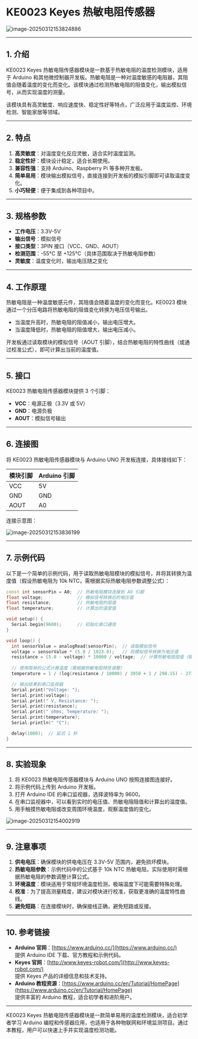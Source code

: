 # KE0023 Keyes 热敏电阻传感器

![image-20250312153824886](media/image-20250312153824886.png)

---

## **1. 介绍**

KE0023 Keyes 热敏电阻传感器模块是一款基于热敏电阻的温度检测模块，适用于 Arduino 和其他微控制器开发板。热敏电阻是一种对温度敏感的电阻器，其阻值会随着温度的变化而变化。该模块通过检测热敏电阻的阻值变化，输出模拟信号，从而实现温度的测量。

该模块具有高灵敏度、响应速度快、稳定性好等特点，广泛应用于温度监控、环境检测、智能家居等领域。

---

## **2. 特点**

1. **高灵敏度**：对温度变化反应灵敏，适合实时温度监测。  
2. **稳定性好**：模块设计稳定，适合长期使用。  
3. **兼容性强**：支持 Arduino、Raspberry Pi 等多种开发板。  
4. **简单易用**：模块输出模拟信号，直接连接到开发板的模拟引脚即可读取温度变化。  
5. **小巧轻便**：便于集成到各种项目中。

---

## **3. 规格参数**

- **工作电压**：3.3V-5V  
- **输出信号**：模拟信号  
- **接口类型**：3PIN 接口（VCC、GND、AOUT）  
- **检测范围**：-55°C 至 +125°C（具体范围取决于热敏电阻参数）  
- **灵敏度**：温度变化时，输出电压随之变化  

---

## **4. 工作原理**

热敏电阻是一种温度敏感元件，其阻值会随着温度的变化而变化。KE0023 模块通过一个分压电路将热敏电阻的阻值变化转换为电压信号输出。  
- 当温度升高时，热敏电阻的阻值减小，输出电压增大。  
- 当温度降低时，热敏电阻的阻值增大，输出电压减小。  

开发板通过读取模块的模拟信号（AOUT 引脚），结合热敏电阻的特性曲线（或通过校准公式），即可计算出当前的温度值。

---

## **5. 接口**

KE0023 热敏电阻传感器模块提供 3 个引脚：  
- **VCC**：电源正极（3.3V 或 5V）  
- **GND**：电源负极  
- **AOUT**：模拟信号输出  

---

## **6. 连接图**

将 KE0023 热敏电阻传感器模块与 Arduino UNO 开发板连接，具体接线如下：  

| 模块引脚 | Arduino 引脚 |
|----------|--------------|
| VCC      | 5V           |
| GND      | GND          |
| AOUT     | A0           |

连接示意图：  

![image-20250312153836199](media/image-20250312153836199.png)

---

## **7. 示例代码**

以下是一个简单的示例代码，用于读取热敏电阻模块的模拟信号，并将其转换为温度值（假设热敏电阻为 10k NTC，需根据实际热敏电阻参数调整公式）：

```cpp
const int sensorPin = A0;  // 热敏电阻模块连接到 A0 引脚
float voltage;             // 模拟信号转换后的电压值
float resistance;          // 热敏电阻的阻值
float temperature;         // 计算出的温度值

void setup() {
  Serial.begin(9600);      // 初始化串口通信
}

void loop() {
  int sensorValue = analogRead(sensorPin);  // 读取模拟信号
  voltage = sensorValue * (5.0 / 1023.0);   // 将模拟信号转换为电压值
  resistance = (5.0 - voltage) * 10000 / voltage;  // 计算热敏电阻阻值（假设分压电阻为 10k）
  
  // 使用简单的公式计算温度（需根据热敏电阻特性调整）
  temperature = 1 / (log(resistance / 10000) / 3950 + 1 / 298.15) - 273.15;

  // 输出结果到串口监视器
  Serial.print("Voltage: ");
  Serial.print(voltage);
  Serial.print(" V, Resistance: ");
  Serial.print(resistance);
  Serial.print(" ohms, Temperature: ");
  Serial.print(temperature);
  Serial.println(" °C");

  delay(1000);  // 延迟 1 秒
}
```

---

## **8. 实验现象**

1. 将 KE0023 热敏电阻传感器模块与 Arduino UNO 按照连接图连接好。  
2. 将示例代码上传到 Arduino 开发板。  
3. 打开 Arduino IDE 的串口监视器，选择波特率为 9600。  
4. 在串口监视器中，可以看到实时的电压值、热敏电阻阻值和计算出的温度值。  
5. 用手触摸热敏电阻或改变周围环境温度，观察温度值的变化。

![image-20250312154002919](media/image-20250312154002919.png)

---

## **9. 注意事项**

1. **供电电压**：确保模块的供电电压在 3.3V-5V 范围内，避免损坏模块。  
2. **热敏电阻参数**：示例代码中的公式基于 10k NTC 热敏电阻，实际使用时需根据热敏电阻的参数调整计算公式。  
3. **环境温度**：模块适用于常规环境温度检测，极端温度下可能需要特殊处理。  
4. **校准**：为了提高测量精度，建议对模块进行校准，获取更准确的温度特性曲线。  
5. **避免短路**：在连接模块时，确保接线正确，避免短路或反接。  

---

## **10. 参考链接**

- **Arduino 官网**：[https://www.arduino.cc/](https://www.arduino.cc/)  
  提供 Arduino IDE 下载、官方教程和示例代码。  
- **Keyes 官网**：[http://www.keyes-robot.com/](http://www.keyes-robot.com/)  
  提供 Keyes 产品的详细信息和技术支持。  
- **Arduino 教程资源**：[https://www.arduino.cc/en/Tutorial/HomePage](https://www.arduino.cc/en/Tutorial/HomePage)  
  提供丰富的 Arduino 教程，适合初学者和进阶用户。  

---

KE0023 Keyes 热敏电阻传感器模块是一款简单易用的温度检测模块，适合初学者学习 Arduino 编程和传感器应用，也适用于各种物联网和环境监测项目。通过本教程，用户可以快速上手并实现温度检测功能。

